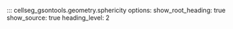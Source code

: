 ::: cellseg_gsontools.geometry.sphericity
    options:
      show_root_heading: true
      show_source: true
      heading_level: 2
